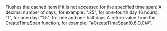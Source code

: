 Flushes the cached item if it is not accessed for the specified time span:
A decimal number of days, for example: ".25", for one-fourth day (6 hours); "1", for one day; "1.5", for one and one half days
A return value from the CreateTimeSpan function, for example, "#CreateTimeSpan(0,6,0,0)#".
